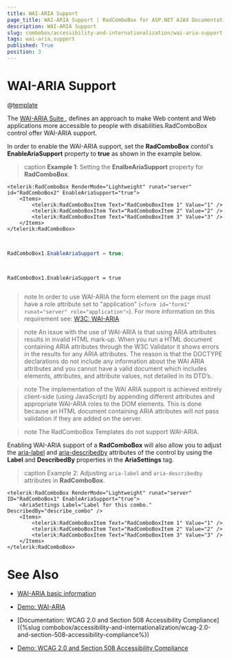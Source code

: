 ```yaml
---
title: WAI-ARIA Support
page_title: WAI-ARIA Support | RadComboBox for ASP.NET AJAX Documentation
description: WAI-ARIA Support
slug: combobox/accessibility-and-internationalization/wai-aria-support
tags: wai-aria,support
published: True
position: 3
---
```


# WAI-ARIA Support

@[template](/_templates/common/wai-aria-templates.md#intro "control: RadComboBox")

The [ WAI-ARIA Suite ](http://www.w3.org/WAI/intro/aria), defines an approach to make Web content and Web applications more accessible to people with disabilities.RadComboBox control offer WAI-ARIA support.

In order to enable the WAI-ARIA support, set the **RadComboBox** contol's **EnableAriaSupport** property to **true** as shown in the example below.


>caption **Example 1**: Setting the **EnalbeAriaSupport** property for **RadComboBox**.

````ASPNET
<telerik:RadComboBox RenderMode="Lightweight" runat="server" id="RadComboBox2" EnableAriaSupport="true">
	<Items>
		<telerik:RadComboBoxItem Text="RadComboBoxItem 1" Value="1" />
		<telerik:RadComboBoxItem Text="RadComboBoxItem 2" Value="2" />
		<telerik:RadComboBoxItem Text="RadComboBoxItem 3" Value="3" />
	</Items>
</telerik:RadComboBox>
	
````
````C#
	     
RadComboBox1.EnableAriaSupport = true;
	
````
````VB
	
RadComboBox1.EnableAriaSupport = true
	
````


>note In order to use WAI-ARIA the form element on the page must have a role attribute set to "application" (`<form id="form1" runat="server" role="application">`). For more information on this requirement see: [W3C: WAI-ARIA](http://www.w3.org/TR/wai-aria/roles#application)
>

>note An issue with the use of WAI-ARIA is that using ARIA attributes results in invalid HTML mark-up. When you run a HTML document containing ARIA attributes through the W3C Validator it shows errors in the results for any ARIA attributes. The reason is that the DOCTYPE declarations do not include any information about the WAI ARIA attributes and you cannot have a valid document which includes elements, attributes, and attribute values, not detailed in its DTD’s.
>

>note The implementation of the WAI ARIA support is achieved entirely client-side (using JavaScript) by appending different attributes and appropriate WAI-ARIA roles to the DOM elements. This is done because an HTML document containing ARIA attributes will not pass validation if they are added on the server.
>

>note The RadComboBox Templates do not support WAI-ARIA.
>

Enabling WAI-ARIA support of a **RadComboBox** will also allow you to adjust the [aria-label](http://www.w3.org/WAI/PF/aria/states_and_properties#aria-label) and [aria-describedby](http://www.w3.org/WAI/PF/aria/states_and_properties#aria-describedby) attributes of the control by using the **Label** and **DescribedBy** properties in the **AriaSettings** tag.

>caption Example 2: Adjusting `aria-label` and `aria-describedby` attributes in **RadComboBox**.

````ASP.NET
<telerik:RadComboBox RenderMode="Lightweight" runat="server" ID="RadComboBox1" EnableAriaSupport="true">
    <AriaSettings Label="Label for this combo." DescribedBy="describe_combo" />
	<Items>
		<telerik:RadComboBoxItem Text="RadComboBoxItem 1" Value="1" />
		<telerik:RadComboBoxItem Text="RadComboBoxItem 2" Value="2" />
		<telerik:RadComboBoxItem Text="RadComboBoxItem 3" Value="3" />
	</Items>
</telerik:RadComboBox>
````


# See Also

 * [WAI-ARIA basic information](http://www.w3.org/WAI/intro/aria)
 
 * [Demo: WAI-ARIA](http://demos.telerik.com/aspnet-ajax/combobox/examples/wai-aria-support/defaultcs.aspx)
 
 * [Documentation: WCAG 2.0 and Section 508 Accessibility Compliance]({%slug combobox/accessibility-and-internationalization/wcag-2.0-and-section-508-accessibility-compliance%}) 
 
 * [Demo: WCAG 2.0 and Section 508 Accessibility Compliance](http://demos.telerik.com/aspnet-ajax/combobox/examples/accessibility/defaultcs.aspx)
